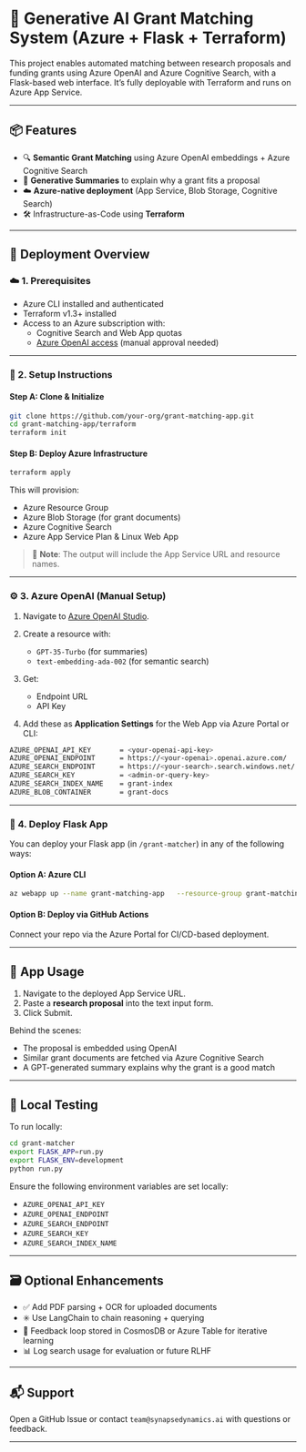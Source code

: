
# 🧠 Generative AI Grant Matching System (Azure + Flask + Terraform)

This project enables automated matching between research proposals and funding grants using Azure OpenAI and Azure Cognitive Search, with a Flask-based web interface. It’s fully deployable with Terraform and runs on Azure App Service.

---

## 📦 Features

- 🔍 **Semantic Grant Matching** using Azure OpenAI embeddings + Azure Cognitive Search
- 💬 **Generative Summaries** to explain why a grant fits a proposal
- ☁️ **Azure-native deployment** (App Service, Blob Storage, Cognitive Search)
- 🛠️ Infrastructure-as-Code using **Terraform**

---

## 🚀 Deployment Overview

### ☁️ 1. Prerequisites

- Azure CLI installed and authenticated
- Terraform v1.3+ installed
- Access to an Azure subscription with:
  - Cognitive Search and Web App quotas
  - [Azure OpenAI access](https://oai.azure.com/portal) (manual approval needed)

---

### 📁 2. Setup Instructions

#### Step A: Clone & Initialize

```bash
git clone https://github.com/your-org/grant-matching-app.git
cd grant-matching-app/terraform
terraform init
```

#### Step B: Deploy Azure Infrastructure

```bash
terraform apply
```

This will provision:

- Azure Resource Group
- Azure Blob Storage (for grant documents)
- Azure Cognitive Search
- Azure App Service Plan & Linux Web App

> 📌 **Note**: The output will include the App Service URL and resource names.

---

### ⚙️ 3. Azure OpenAI (Manual Setup)

1. Navigate to [Azure OpenAI Studio](https://oai.azure.com/portal).
2. Create a resource with:
   - `GPT-35-Turbo` (for summaries)
   - `text-embedding-ada-002` (for semantic search)
3. Get:
   - Endpoint URL
   - API Key

4. Add these as **Application Settings** for the Web App via Azure Portal or CLI:

```bash
AZURE_OPENAI_API_KEY       = <your-openai-api-key>
AZURE_OPENAI_ENDPOINT      = https://<your-openai>.openai.azure.com/
AZURE_SEARCH_ENDPOINT      = https://<your-search>.search.windows.net/
AZURE_SEARCH_KEY           = <admin-or-query-key>
AZURE_SEARCH_INDEX_NAME    = grant-index
AZURE_BLOB_CONTAINER       = grant-docs
```

---

### 🐍 4. Deploy Flask App

You can deploy your Flask app (in `/grant-matcher`) in any of the following ways:

#### Option A: Azure CLI

```bash
az webapp up --name grant-matching-app   --resource-group grant-matching-rg   --runtime "PYTHON:3.11"
```

#### Option B: Deploy via GitHub Actions

Connect your repo via the Azure Portal for CI/CD-based deployment.

---

## 📄 App Usage

1. Navigate to the deployed App Service URL.
2. Paste a **research proposal** into the text input form.
3. Click Submit.

Behind the scenes:
- The proposal is embedded using OpenAI
- Similar grant documents are fetched via Azure Cognitive Search
- A GPT-generated summary explains why the grant is a good match

---

## 🧪 Local Testing

To run locally:

```bash
cd grant-matcher
export FLASK_APP=run.py
export FLASK_ENV=development
python run.py
```

Ensure the following environment variables are set locally:

- `AZURE_OPENAI_API_KEY`
- `AZURE_OPENAI_ENDPOINT`
- `AZURE_SEARCH_ENDPOINT`
- `AZURE_SEARCH_KEY`
- `AZURE_SEARCH_INDEX_NAME`

---

## 🗃 Optional Enhancements

- ✅ Add PDF parsing + OCR for uploaded documents
- ✳️ Use LangChain to chain reasoning + querying
- 🔁 Feedback loop stored in CosmosDB or Azure Table for iterative learning
- 📊 Log search usage for evaluation or future RLHF

---

## 📬 Support

Open a GitHub Issue or contact `team@synapsedynamics.ai` with questions or feedback.

---
